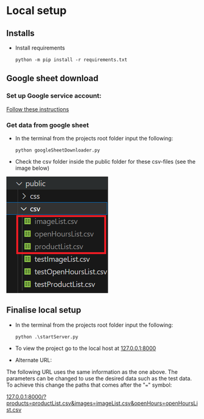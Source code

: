 # Local setup

## Installs

* Install requirements

    ``` 
    python -m pip install -r requirements.txt
    ```

## Google sheet download

### Set up Google service account:
[Follow these instructions](serviceAccount.md)

### Get data from google sheet

* In the terminal from the projects root folder input the following: 

    ```
    python googleSheetDownloader.py
    ```

* Check the csv folder inside the public folder for these csv-files (see the image below)

![Image of public folder including csv-files](images/CsvFileLocation.png)

## Finalise local setup

* In the terminal from the projects root folder input the following: 

    ```
    python .\startServer.py
    ```

* To view the project go to the local host at [127.0.0.1:8000](http://127.0.0.1:8000/)
* Alternate URL:

The following URL uses the same information as the one above. The parameters can be changed to use the desired data such as the test data. To achieve this change the paths that comes after the "`=`" symbol:

[127.0.0.1:8000/?products=productList.csv&images=imageList.csv&openHours=openHoursList.csv](http://127.0.0.1:8000/?products=productList.csv&images=imageList.csv&openHours=openHoursList.csv)
